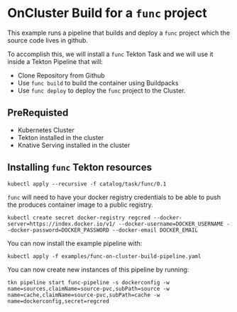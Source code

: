 # OnCluster Build for a `func` project
This example runs a pipeline that builds and deploy a `func` project which the source code lives in github. 

To accomplish this, we will install a `func` Tekton Task and we will use it inside a Tekton Pipeline that will: 
- Clone Repository from Github
- Use `func build` to build the container using Buildpacks
- Use `func deploy` to deploy the `func` project to the Cluster. 

## PreRequisted
- Kubernetes Cluster
- Tekton installed in the cluster
- Knative Serving installed in the cluster


## Installing `func` Tekton resources

```
kubectl apply --recursive -f catalog/task/func/0.1

```

`func` will need to have your docker registry credentials to be able to push the produces container image to a public registry. 


```
kubectl create secret docker-registry regcred --docker-server=https://index.docker.io/v1/ --docker-username=DOCKER_USERNAME --docker-password=DOCKER_PASSWORD --docker-email DOCKER_EMAIL
```

You can now install the example pipeline with: 

```
kubectl apply -f examples/func-on-cluster-build-pipeline.yaml
```

You can now create new instances of this pipeline by running: 

```
tkn pipeline start func-pipeline -s dockerconfig -w name=sources,claimName=source-pvc,subPath=source -w name=cache,claimName=source-pvc,subPath=cache -w name=dockerconfig,secret=regcred

```

